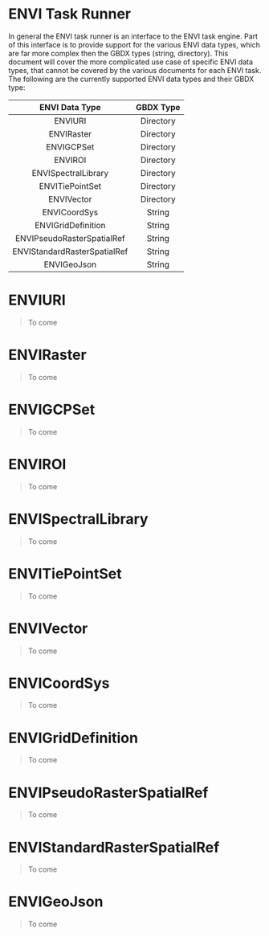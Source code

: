 # ENVI Task Runner



In general the ENVI task runner is an interface to the ENVI task engine. Part of this interface is to provide support for the various ENVI data types, which are far more complex then the GBDX types (string, directory). This document will cover the more complicated use case of specific ENVI data types, that cannot be covered by the various documents for each ENVI task. The following are the currently supported ENVI data types and their GBDX type:



|        ENVI Data Type        | GBDX Type |
| :--------------------------: | :-------: |
|           ENVIURI            | Directory |
|          ENVIRaster          | Directory |
|          ENVIGCPSet          | Directory |
|           ENVIROI            | Directory |
|     ENVISpectralLibrary      | Directory |
|       ENVITiePointSet        | Directory |
|          ENVIVector          | Directory |
|         ENVICoordSys         |  String   |
|      ENVIGridDefinition      |  String   |
|  ENVIPseudoRasterSpatialRef  |  String   |
| ENVIStandardRasterSpatialRef |  String   |
|         ENVIGeoJson          |  String   |



# ENVIURI



> To come



# ENVIRaster



> To come



# ENVIGCPSet



> To come



# ENVIROI



> To come



# ENVISpectralLibrary



> To come



# ENVITiePointSet



> To come



# ENVIVector



> To come



# ENVICoordSys



> To come



# ENVIGridDefinition



> To come



# ENVIPseudoRasterSpatialRef



> To come



# ENVIStandardRasterSpatialRef



> To come



# ENVIGeoJson



> To come



